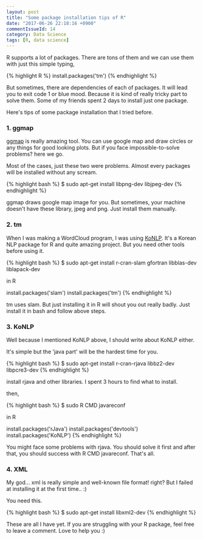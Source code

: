 ```yaml
---
layout: post
title: "Some package installation tips of R"
date: "2017-06-26 22:18:16 +0900"
commentIssueId: 14
category: Data Science
tags: [R, data science]
---
```


R supports a lot of packages. There are tons of them and we can use them with just this simple typing,

{% highlight R %}
install.packages('tm')
{% endhighlight %}

But sometimes, there are dependencies of each of packages. It will lead you to exit code 1 or blue mood. Because it is kind of really tricky part to solve them. Some of my friends spent 2 days to install just one package.

Here's tips of some package installation that I tried before.

<h3>1. ggmap</h3>

[ggmap](https://github.com/dkahle/ggmap) is really amazing tool. You can use google map and draw circles or any things for good looking plots. But if you face impossible-to-solve problems? here we go.

Most of the cases, just these two were problems. Almost every packages will be installed without any scream.

{% highlight bash %}
$ sudo apt-get install libpng-dev libjpeg-dev
{% endhighlight %}

ggmap draws google map image for you. But sometimes, your machine doesn't have these library, jpeg and png. Just install them manually.

<h3>2. tm</h3>

When I was making a WordCloud program, I was using [KoNLP](https://github.com/haven-jeon/KoNLP). It's a Korean NLP package for R and quite amazing project. But you need other tools before using it.

{% highlight bash %}
$ sudo apt-get install r-cran-slam gfortran libblas-dev liblapack-dev

in R

install.packages('slam')
install.packages('tm')
{% endhighlight %}

tm uses slam. But just installing it in R will shout you out really badly. Just install it in bash and follow above steps.

<h3>3. KoNLP</h3>

Well because I mentioned KoNLP above, I should write about KoNLP either.

It's simple but the 'java part' will be the hardest time for you.

{% highlight bash %}
$ sudo apt-get install r-cran-rjava libbz2-dev libpcre3-dev
{% endhighlight %}

install rjava and other libraries. I spent 3 hours to find what to install.

then,

{% highlight bash %}
$ sudo R CMD javareconf

in R

install.packages('rJava')
install.packages('devtools')
install.packages('KoNLP')
{% endhighlight %}

You might face some problems with rjava. You should solve it first and after that, you should success with R CMD javareconf. That's all.

<h3>4. XML</h3>

My god... xml is really simple and well-known file format! right? But I failed at installing it at the first time.. :)

You need this.

{% highlight bash %}
$ sudo apt-get install libxml2-dev
{% endhighlight %}

These are all I have yet. If you are struggling with your R package, feel free to leave a comment. Love to help you :)

